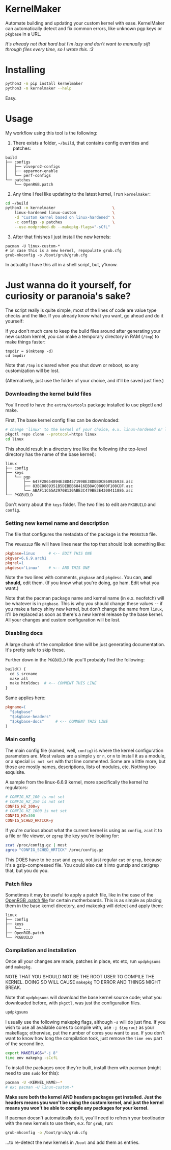 # KernelMaker
Automate building and updating your custom kernel with ease. KernelMaker can automatically detect and fix common errors, like unknown pgp keys or `pkgbase` in a URL.

*It's already not that hard but I'm lazy and don't want to manually sift through files every time, so I wrote this. :3*

# Installing

```bash
python3 -m pip install kernelmaker
python3 -m kernelmaker --help
```

Easy.

# Usage

My workflow using this tool is the following:
1. There exists a folder, `~/build`, that contains config overrides and patches:
```
build
├── configs
│   ├── vivepro2-configs
│   ├── apparmor-enable
│   └── perf-configs
└── patches
    └── OpenRGB.patch
```
2. Any time I feel like updating to the latest kernel, I run `kernelmaker`:
```bash
cd ~/build
python3 -m kernelmaker                         \
    linux-hardened linux-custom                \
    -d "Custom kernel based on linux-hardened" \
    -c configs -p patches                      \
    --use-modprobed-db --makepkg-flags="-sCfL"
```
3. After that finishes I just install the new kernels:
```
pacman -U linux-custom-*
# in case this is a new kernel, repopulate grub.cfg
grub-mkconfig -o /boot/grub/grub.cfg
```

In actuality I have this all in a shell script, but, y'know.

# Just wanna do it yourself, for curiosity or paranoia's sake?

The script really is quite simple, most of the lines of code are value type checks and the like. If you already know what you want, go ahead and do it yourself:

If you don't much care to keep the build files around after generating your new custom kernel, you can make a temporary directory in RAM (`/tmp`) to make things faster:
```
tmpdir = $(mktemp -d)
cd tmpdir
```
Note that `/tmp` is cleared when you shut down or reboot, so any customization will be lost.

(Alternatively, just use the folder of your choice, and it'll be saved just fine.)

### Downloading the kernel build files

You'll need to have the `extra/devtools` package installed to use pkgctl and make.

First, The base kernel config files can be downloaded:

```bash
# change 'linux' to the kernel of your choice, e.x. linux-hardened or linux-zen
pkgctl repo clone --protocol=https linux
cd linux
```

This should result in a directory tree like the following (the top-level directory has the name of the base kernel):
```
linux
├── config
├── keys
│   └── pgp
│       ├── 647F28654894E3BD457199BE38DBBDC86092693E.asc
│       ├── 83BC8889351B5DEBBB68416EB8AC08600F108CDF.asc
│       └── ABAF11C65A2970B130ABE3C479BE3E4300411886.asc
└── PKGBUILD
```

Don't worry about the `keys` folder. The two files to edit are `PKGBUILD` and `config`.

### Setting new kernel name and description

The file that configures the metadata of the package is the `PKGBUILD` file.

The `PKGBUILD` file will have lines near the top that should look something like:
```makefile
pkgbase=linux      # <-- EDIT THIS ONE
pkgver=6.6.9.arch1
pkgrel=1
pkgdesc='Linux'    # <-- AND THIS ONE
```
Note the two lines with comments, `pkgbase` and `pkgdesc`. You can, **and should,** edit them. (If you know what you're doing, go ham. Edit what you want.)

Note that the pacman package name and kernel name (in e.x. neofetch) will be whatever is in `pkgbase`. This is why you should change these values -- if you make a fancy shiny new kernel, but don't change the name from `linux`, it'll be replaced as soon as there's a new kernel release by the base kernel. All your changes and custom configuration will be lost.

### Disabling docs
A large chunk of the compilation time will be just generating documentation. It's pretty safe to skip these.

Further down in the `PKGBUILD` file you'll probably find the following:
```makefile
build() {
  cd $_srcname
  make all
  make htmldocs  # <-- COMMENT THIS LINE
}
```
Same applies here:
```makefile
pkgname=(
  "$pkgbase"
  "$pkgbase-headers"
  "$pkgbase-docs"     # <-- COMMENT THIS LINE
)
```

### Main config
The main config file (named, well, `config`) is where the kernel configuration parameters are. Most values are a simple `y` or `n`, or `m` to install it as a module, or a special `is not set` with that line commented. Some are a little more, but those are mostly names, descriptions, lists of modules, etc. Nothing too exquisite.

A sample from the linux-6.6.9 kernel, more specifically the kernel hz regulators:
```conf
# CONFIG_HZ_100 is not set
# CONFIG_HZ_250 is not set
CONFIG_HZ_300=y
# CONFIG_HZ_1000 is not set
CONFIG_HZ=300
CONFIG_SCHED_HRTICK=y
```

If you're curious about what the current kernel is using as `config`, `zcat` it to a file or file viewer, or `zgrep` the key you're looking for:
```bash
zcat /proc/config.gz | most
zgrep "CONFIG_SCHED_HRTICK" /proc/config.gz
```
This DOES have to be `zcat` and `zgrep`, not just regular `cat` or `grep`, because it's a gzip-compressed file. You could also cat it into gunzip and cat/grep that, but you do you.

### Patch files

Sometimes it may be useful to apply a patch file, like in the case of the [OpenRGB .patch file](https://github.com/CalcProgrammer1/OpenRGB/blob/master/OpenRGB.patch) for certain motherboards. This is as simple as placing them in the base kernel directory, and makepkg will detect and apply them:

```
linux
├── config
├── keys
│   └── ...
├── OpenRGB.patch
└── PKGBUILD
```

### Compilation and installation

Once all your changes are made, patches in place, etc etc, run `updpkgsums` and `makepkg`.

NOTE THAT YOU SHOULD NOT BE THE ROOT USER TO COMPILE THE KERNEL. DOING SO WILL CAUSE `makepkg` TO ERROR AND THINGS MIGHT BREAK.

Note that `updpkgsums` will download the base kernel source code; what you downloaded before, with `pkgctl`, was just the configuration files.
```bash
updpkgsums
```

I usually use the following makepkg flags, although `-s` will do just fine. If you wish to use all available cores to compile with, use `-j ${nproc}` as your makeflags; otherwise, put the number of cores you want to use. If you don't want to know how long the compilation took, just remove the `time env` part of the second line.
```bash
export MAKEFLAGS="-j 8"
time env makepkg -sCcfL
```

To install the packages once they're built, install them with pacman (might need to use `sudo` for this):
```bash
pacman -U <KERNEL_NAME>-*
# ex: pacman -U linux-custom-*
```
**Make sure both the kernel AND headers packages get installed. Just the headers means you won't be using the custom kernel, and just the kernel means you won't be able to compile any packages for your kernel.**

If pacman doesn't automatically do it, you'll need to refresh your bootloader with the new kernels to use them, e.x. for `grub`, run:
```bash
grub-mkconfig -o /boot/grub/grub.cfg
```
...to re-detect the new kernels in `/boot` and add them as entries.
